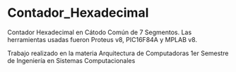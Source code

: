 # Contador_Hexadecimal
Contador Hexadecimal en Cátodo Común de 7 Segmentos.
Las herramientas usadas fueron Proteus v8, PIC16F84A y MPLAB v8.

Trabajo realizado en la materia Arquitectura de Computadoras 1er Semestre de Ingeniería en Sistemas Computacionales
